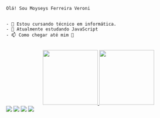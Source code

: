 ~~~
Olá! Sou Moyseys Ferreira Veroni
~~~
##
~~~
- 🔭 Estou cursando técnico em informática.
- 🌱 Atualmente estudando JavaScript
- 📫 Como chegar até mim 🔻
~~~
##

</div align="center">
  <div align="center">
    <a href="https://github.com/Moyseys">
    <img height="150em" src="https://github-readme-stats.vercel.app/api?username=Moyseys&show_icons=true&theme=radical&include_all_commits=true&count_private=true"/>
    <img height="150em" src="https://github-readme-stats.vercel.app/api/top-langs/?username=Moyseys&layout=compact&langs_count=7&theme=radical"/>
  </div>

   <a href="https://mail.google.com/mail/u/0/#inbox?compose=CllgCJZcQsfJNDbzBtllMdSnkBWtCRZbbbjLrkGTbdPwslzwgJKHlqCMGFMRddnkJkmbRqpwHRL" target="_blank">
   <img src="https://img.shields.io/badge/Gmail-D14836?style=for-the-badge&logo=gmail&logoColor=white" target="_blank"></a> 

   <a href="https://codepen.io/Moyza_G2RK" target="_blank">
   <img src="https://img.shields.io/badge/Codepen-000000?style=for-the-badge&logo=codepen&logoColor=white" target="_blank"></a> 

   <a href="https://www.instagram.com/moyza_g2/" target="_blank">
   <img src="https://img.shields.io/badge/-Instagram-%23E4405F?style=for-the-badge&logo=instagram&logoColor=white" target="_blank"></a>


   <a href="https://www.linkedin.com/in/moyseys-ferreira-veroni-a55611231/" target="_blank">
   <img src="https://img.shields.io/badge/-LinkedIn-%230077B5?style=for-the-badge&logo=linkedin&logoColor=white" target="_blank"></a> 
 
</div>
